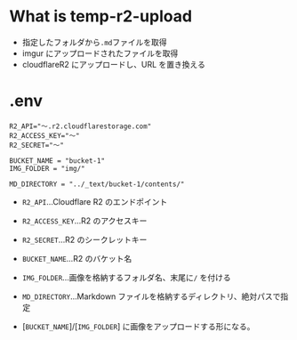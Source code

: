 # What is temp-r2-upload

- 指定したフォルダから`.md`ファイルを取得
- imgur にアップロードされたファイルを取得
- cloudflareR2 にアップロードし、URL を置き換える

# .env

```env
R2_API="～.r2.cloudflarestorage.com"
R2_ACCESS_KEY="～"
R2_SECRET="～"

BUCKET_NAME = "bucket-1"
IMG_FOLDER = "img/"

MD_DIRECTORY = "../_text/bucket-1/contents/"
```

- `R2_API`…Cloudflare R2 のエンドポイント
- `R2_ACCESS_KEY`…R2 のアクセスキー
- `R2_SECRET`…R2 のシークレットキー
- `BUCKET_NAME`…R2 のバケット名
- `IMG_FOLDER`…画像を格納するフォルダ名、末尾に`/` を付ける
- `MD_DIRECTORY`…Markdown ファイルを格納するディレクトリ、絶対パスで指定

- [`BUCKET_NAME`]/[`IMG_FOLDER`] に画像をアップロードする形になる。
